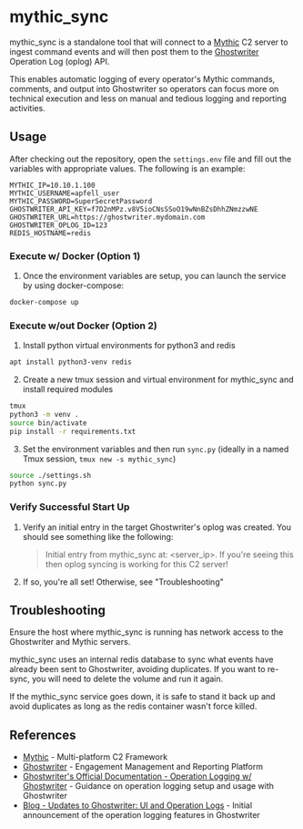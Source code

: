 # mythic_sync

mythic_sync is a standalone tool that will connect to a [Mythic](https://github.com/its-a-feature/Mythic) C2 server to ingest command events and will then post them to the [Ghostwriter](https://github.com/GhostManager/Ghostwriter) Operation Log (oplog) API.

This enables automatic logging of every operator's Mythic commands, comments, and output into Ghostwriter so operators can focus more on technical execution and less on manual and tedious logging and reporting activities.

## Usage

After checking out the repository, open the `settings.env` file and fill out the variables with appropriate values. The following is an example:

``` text
MYTHIC_IP=10.10.1.100
MYTHIC_USERNAME=apfell_user
MYTHIC_PASSWORD=SuperSecretPassword
GHOSTWRITER_API_KEY=f7D2nMPz.v8V5ioCNsSSoO19wNnBZsDhhZNmzzwNE
GHOSTWRITER_URL=https://ghostwriter.mydomain.com
GHOSTWRITER_OPLOG_ID=123
REDIS_HOSTNAME=redis
```

### Execute w/ Docker (Option 1)

1. Once the environment variables are setup, you can launch the service by using docker-compose:

``` bash
docker-compose up
```

### Execute w/out Docker (Option 2)

1. Install python virtual environments for python3 and redis

``` bash
apt install python3-venv redis
```

2. Create a new tmux session and virtual environment for mythic_sync and install required modules

``` bash
tmux
python3 -m venv .
source bin/activate
pip install -r requirements.txt
```

3. Set the environment variables and then run `sync.py` (ideally in a named Tmux session, `tmux new -s mythic_sync`)

``` bash
source ./settings.sh
python sync.py
```

### Verify Successful Start Up

1. Verify an initial entry in the target Ghostwriter's oplog was created. You should see something like the following:

    > Initial entry from mythic_sync at: <server_ip>. If you're seeing this then oplog syncing is working for this C2 server!

2. If so, you're all set! Otherwise, see "Troubleshooting"

## Troubleshooting

Ensure the host where mythic_sync is running has network access to the Ghostwriter and Mythic servers.

mythic_sync uses an internal redis database to sync what events have already been sent to Ghostwriter, avoiding duplicates. If you want to re-sync, you will need to delete the volume and run it again.

If the mythic_sync service goes down, it is safe to stand it back up and avoid duplicates as long as the redis container wasn't force killed.

## References

- [Mythic](https://github.com/its-a-feature/Mythic) - Multi-platform C2 Framework
- [Ghostwriter](https://github.com/GhostManager/Ghostwriter) - Engagement Management and Reporting Platform
- [Ghostwriter's Official Documentation - Operation Logging w/ Ghostwriter](https://ghostwriter.wiki/features/operation-logs) - Guidance on operation logging setup and usage with Ghostwriter
- [Blog - Updates to Ghostwriter: UI and Operation Logs](https://posts.specterops.io/updates-to-ghostwriter-ui-and-operation-logs-d6b3bc3d3fbd_) - Initial announcement of the operation logging features in Ghostwriter
